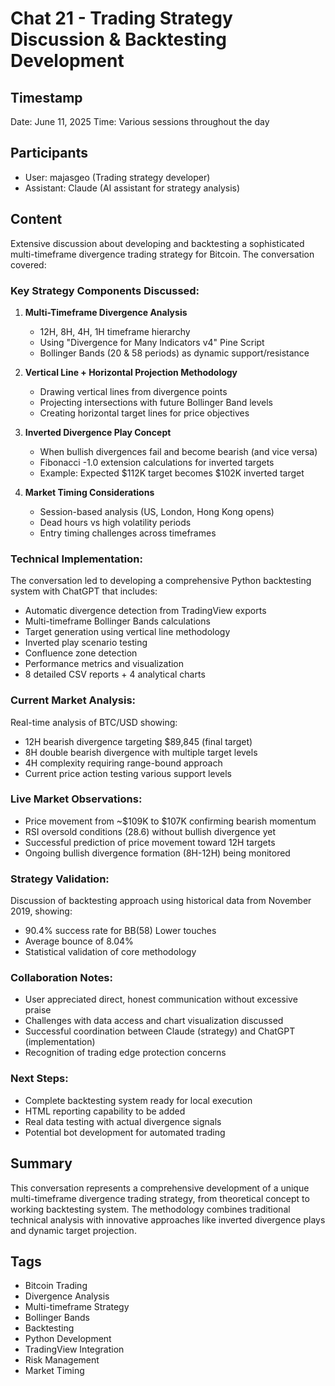 # Chat 21 - Trading Strategy Discussion & Backtesting Development

## Timestamp
Date: June 11, 2025
Time: Various sessions throughout the day

## Participants
- User: majasgeo (Trading strategy developer)
- Assistant: Claude (AI assistant for strategy analysis)

## Content

Extensive discussion about developing and backtesting a sophisticated multi-timeframe divergence trading strategy for Bitcoin. The conversation covered:

### Key Strategy Components Discussed:

1. **Multi-Timeframe Divergence Analysis**
   - 12H, 8H, 4H, 1H timeframe hierarchy
   - Using "Divergence for Many Indicators v4" Pine Script
   - Bollinger Bands (20 & 58 periods) as dynamic support/resistance

2. **Vertical Line + Horizontal Projection Methodology**
   - Drawing vertical lines from divergence points
   - Projecting intersections with future Bollinger Band levels
   - Creating horizontal target lines for price objectives

3. **Inverted Divergence Play Concept**
   - When bullish divergences fail and become bearish (and vice versa)
   - Fibonacci -1.0 extension calculations for inverted targets
   - Example: Expected $112K target becomes $102K inverted target

4. **Market Timing Considerations**
   - Session-based analysis (US, London, Hong Kong opens)
   - Dead hours vs high volatility periods
   - Entry timing challenges across timeframes

### Technical Implementation:

The conversation led to developing a comprehensive Python backtesting system with ChatGPT that includes:

- Automatic divergence detection from TradingView exports
- Multi-timeframe Bollinger Bands calculations
- Target generation using vertical line methodology
- Inverted play scenario testing
- Confluence zone detection
- Performance metrics and visualization
- 8 detailed CSV reports + 4 analytical charts

### Current Market Analysis:

Real-time analysis of BTC/USD showing:
- 12H bearish divergence targeting $89,845 (final target)
- 8H double bearish divergence with multiple target levels
- 4H complexity requiring range-bound approach
- Current price action testing various support levels

### Live Market Observations:

- Price movement from ~$109K to $107K confirming bearish momentum
- RSI oversold conditions (28.6) without bullish divergence yet
- Successful prediction of price movement toward 12H targets
- Ongoing bullish divergence formation (8H-12H) being monitored

### Strategy Validation:

Discussion of backtesting approach using historical data from November 2019, showing:
- 90.4% success rate for BB(58) Lower touches
- Average bounce of 8.04%
- Statistical validation of core methodology

### Collaboration Notes:

- User appreciated direct, honest communication without excessive praise
- Challenges with data access and chart visualization discussed
- Successful coordination between Claude (strategy) and ChatGPT (implementation)
- Recognition of trading edge protection concerns

### Next Steps:

- Complete backtesting system ready for local execution
- HTML reporting capability to be added
- Real data testing with actual divergence signals
- Potential bot development for automated trading

## Summary

This conversation represents a comprehensive development of a unique multi-timeframe divergence trading strategy, from theoretical concept to working backtesting system. The methodology combines traditional technical analysis with innovative approaches like inverted divergence plays and dynamic target projection.

## Tags

- Bitcoin Trading
- Divergence Analysis
- Multi-timeframe Strategy
- Bollinger Bands
- Backtesting
- Python Development
- TradingView Integration
- Risk Management
- Market Timing
